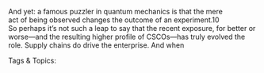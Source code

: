 And yet: a famous puzzler in quantum mechanics is that the mere  
act of being observed changes the outcome of an experiment.10  
So perhaps it’s not such a leap to say that the recent exposure, for 
better or worse—and the resulting higher profile of CSCOs—has truly 
evolved the role. Supply chains do drive the enterprise. And when 

   Tags & Topics:
   